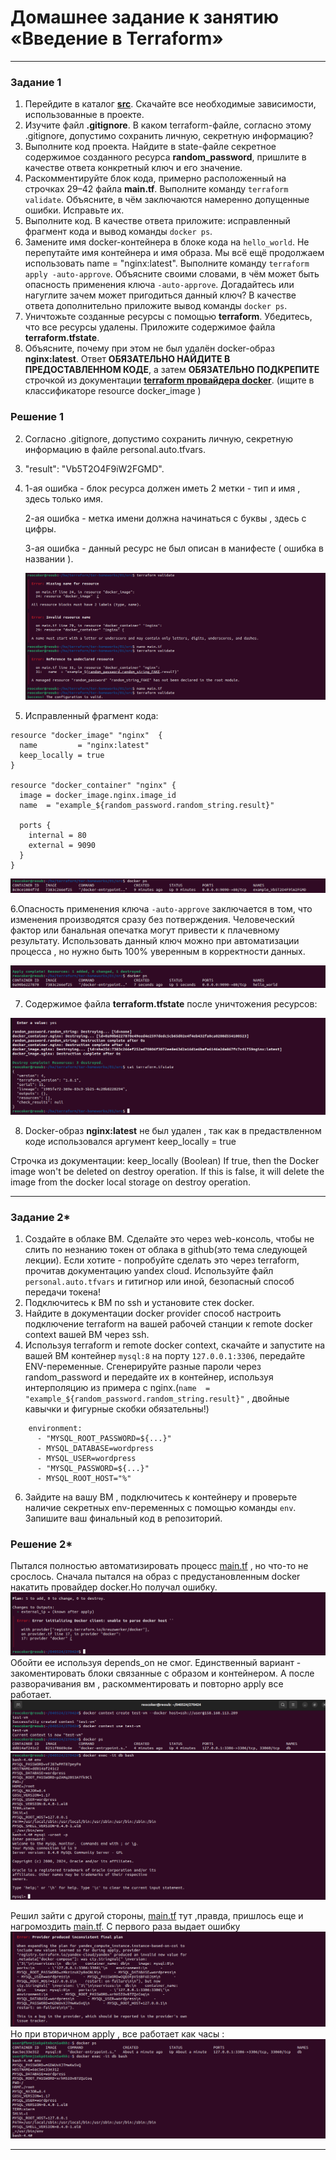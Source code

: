 # Домашнее задание к занятию «Введение в Terraform»

------

### Задание 1

1. Перейдите в каталог [**src**](https://github.com/netology-code/ter-homeworks/tree/main/01/src). Скачайте все необходимые зависимости, использованные в проекте. 
2. Изучите файл **.gitignore**. В каком terraform-файле, согласно этому .gitignore, допустимо сохранить личную, секретную информацию?
3. Выполните код проекта. Найдите  в state-файле секретное содержимое созданного ресурса **random_password**, пришлите в качестве ответа конкретный ключ и его значение.
4. Раскомментируйте блок кода, примерно расположенный на строчках 29–42 файла **main.tf**.
Выполните команду ```terraform validate```. Объясните, в чём заключаются намеренно допущенные ошибки. Исправьте их.
5. Выполните код. В качестве ответа приложите: исправленный фрагмент кода и вывод команды ```docker ps```.
6. Замените имя docker-контейнера в блоке кода на ```hello_world```. Не перепутайте имя контейнера и имя образа. Мы всё ещё продолжаем использовать name = "nginx:latest". Выполните команду ```terraform apply -auto-approve```.
Объясните своими словами, в чём может быть опасность применения ключа  ```-auto-approve```. Догадайтесь или нагуглите зачем может пригодиться данный ключ? В качестве ответа дополнительно приложите вывод команды ```docker ps```.
8. Уничтожьте созданные ресурсы с помощью **terraform**. Убедитесь, что все ресурсы удалены. Приложите содержимое файла **terraform.tfstate**. 
9. Объясните, почему при этом не был удалён docker-образ **nginx:latest**. Ответ **ОБЯЗАТЕЛЬНО НАЙДИТЕ В ПРЕДОСТАВЛЕННОМ КОДЕ**, а затем **ОБЯЗАТЕЛЬНО ПОДКРЕПИТЕ** строчкой из документации [**terraform провайдера docker**](https://docs.comcloud.xyz/providers/kreuzwerker/docker/latest/docs).  (ищите в классификаторе resource docker_image )



### Решение 1


2. Согласно  .gitignore, допустимо сохранить личную, секретную информацию в файле personal.auto.tfvars.

3. "result": "Vb5T2O4F9iW2FGMD".
   
4. 1-ая ошибка - блок ресурса должен иметь 2 метки - тип и имя , здесь только имя.
   
   2-ая ошибка - метка имени должна начинаться с буквы , здесь с цифры.
   
   3-ая ошибка - данный ресурс не был описан в манифесте ( ошибка в названии ).
   
   ![1.png](./img/1.png)

   
5. Исправленный фрагмент кода:
   
```HCL
resource "docker_image" "nginx"  {
  name         = "nginx:latest"
  keep_locally = true
}

resource "docker_container" "nginx" {
  image = docker_image.nginx.image_id
  name  = "example_${random_password.random_string.result}"

  ports {
    internal = 80
    external = 9090
  }
}
```

![2.png](./img/2.png)

6.Опасность применения ключа  ```-auto-approve``` заключается в том, что изменения производятся сразу без потверждения. Человеческий фактор или банальная опечатка могут привести к плачевному результату. 
Использовать данный ключ можно при автоматизации процесса , но нужно быть 100% уверенным в корректности данных.

![3.png](./img/3.png)


7. Содержимое файла **terraform.tfstate** после уничтожения ресурсов:

![4.png](./img/4.png)

8. Docker-образ **nginx:latest** не был удален , так как в предаствленном коде использовался аргумент keep_locally = true

Строчка из документации:
keep_locally (Boolean) If true, then the Docker image won't be deleted on destroy operation. If this is false, it will delete the image from the docker local storage on destroy operation.

------



### Задание 2*

1. Создайте в облаке ВМ. Сделайте это через web-консоль, чтобы не слить по незнанию токен от облака в github(это тема следующей лекции). Если хотите - попробуйте сделать это через terraform, прочитав документацию yandex cloud. Используйте файл ```personal.auto.tfvars``` и гитигнор или иной, безопасный способ передачи токена!
2. Подключитесь к ВМ по ssh и установите стек docker.
3. Найдите в документации docker provider способ настроить подключение terraform на вашей рабочей станции к remote docker context вашей ВМ через ssh.
4. Используя terraform и  remote docker context, скачайте и запустите на вашей ВМ контейнер ```mysql:8``` на порту ```127.0.0.1:3306```, передайте ENV-переменные. Сгенерируйте разные пароли через random_password и передайте их в контейнер, используя интерполяцию из примера с nginx.(```name  = "example_${random_password.random_string.result}"```  , двойные кавычки и фигурные скобки обязательны!) 
```
    environment:
      - "MYSQL_ROOT_PASSWORD=${...}"
      - MYSQL_DATABASE=wordpress
      - MYSQL_USER=wordpress
      - "MYSQL_PASSWORD=${...}"
      - MYSQL_ROOT_HOST="%"
```

6. Зайдите на вашу ВМ , подключитесь к контейнеру и проверьте наличие секретных env-переменных с помощью команды ```env```. Запишите ваш финальный код в репозиторий.

### Решение 2*
Пытался полностью автоматизировать процесс [main.tf](./var1/main.tf) , но что-то не срослось.
Сначала пытался на образ с предустановленным docker накатить провайдер docker.Но получал ошибку. 
![5.png](./img/5.png)
Обойти ее используя depends_on не смог. Единственный вариант - закоментировать блоки связанные с образом и контейнером. А после разворачивания вм , раскомментировать и повторно apply все работает.
![6.png](./img/6.png)
![7.png](./img/7.png)

Решил зайти с другой стороны, [main.tf](./var2/main.tf) тут ,правда, пришлось еще и нагромоздить [main.tf](./var1/template.tf). 
С первого раза выдает ошибку
![8.png](./img/8.png)
Но при вторичном apply , все работает как часы :
![9.png](./img/9.png)




------

